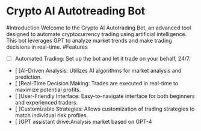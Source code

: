 # Crypto AI Autotreading Bot
#Introduction
Welcome to the Crypto AI Autotrading Bot, an advanced tool designed to automate cryptocurrency trading using artificial intelligence. This bot leverages GPT to analyze market trends and make trading decisions in real-time.
#Features
- [ ] Automated Trading: Set up the bot and let it trade on your behalf, 24/7.
- [ ]AI-Driven Analysis: Utilizes AI algorithms for market analysis and prediction.
- [ ]Real-Time Decision Making: Trades are executed in real-time to maximize potential profits.
- [ ]User-Friendly Interface: Easy-to-navigate interface for both beginners and experienced traders.
- [ ]Customizable Strategies: Allows customization of trading strategies to match individual risk profiles.
- [ ]GPT assistant drive:Analysis market based on GPT-4
